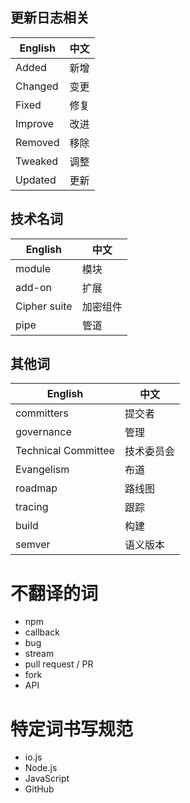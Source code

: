 ## 更新日志相关

| English | 中文 |
| ------- | ---- |
| Added   | 新增 |
| Changed | 变更 |
| Fixed   | 修复 |
| Improve | 改进 |
| Removed | 移除 |
| Tweaked | 调整 |
| Updated | 更新 |

## 技术名词

| English | 中文 |
| ------- | ---- |
| module  | 模块 |
| add-on  | 扩展 |
| Cipher suite | 加密组件 |
| pipe    | 管道 |

## 其他词

|       English       |    中文    |
|---------------------|------------|
| committers          | 提交者     |
| governance          | 管理       |
| Technical Committee | 技术委员会 |
| Evangelism          | 布道       |
| roadmap             | 路线图     |
| tracing             | 跟踪       |
| build               | 构建       |
| semver              | 语义版本   |

# 不翻译的词

* npm
* callback
* bug
* stream
* pull request / PR
* fork
* API


# 特定词书写规范

* io.js
* Node.js
* JavaScript
* GitHub
